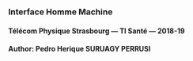 ### Interface Homme Machine
#### Télécom Physique Strasbourg — TI Santé — 2018-19
#### Author: Pedro Herique SURUAGY PERRUSI